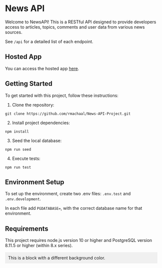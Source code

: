 # News API

Welcome to NewsAPI! This is a RESTful API designed to provide developers access to articles, topics, comments and user data from various news sources.

See `/api` for a detailed list of each endpoint. 

## Hosted App

You can access the hosted app [here](https://news-api-project-hj1l.onrender.com).

## Getting Started

To get started with this project, follow these instructions:

1. Clone the repository:

`git clone https://github.com/rmachaal/News-API-Project.git`

2. Install project dependencies:

`npm install`

3. Seed the local database:

`npm run seed`

4. Execute tests:

`npm run test`

## Environment Setup

To set up the environment, create two .env files: `.env.test` and `.env.development`.

In each file add `PGDATABASE=`, with the correct database name for that environment.

## Requirements

This project requires node.js version 10 or higher and PostgreSQL version 8.11.5 or higher (within 8.x series).

<div style="background-color: #f0f0f0; padding: 10px;">
This is a block with a different background color.
</div>
